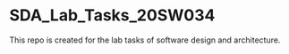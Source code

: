 # SDA_Lab_Tasks_20SW034
This repo is created for the lab tasks of software design and architecture. 

